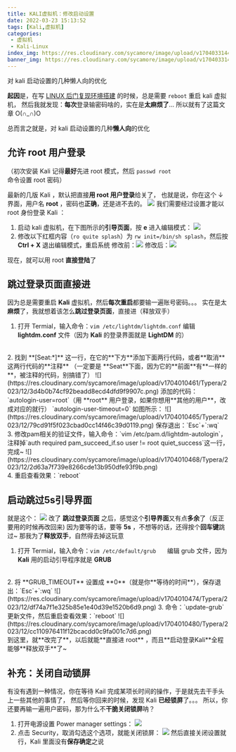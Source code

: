 ```yaml
---
title: KALI虚拟机：修改启动设置
date: 2022-03-23 15:13:52
tags: [Kali,虚拟机]
categories: 
 - 虚拟机
 - Kali-Linux
index_img: https://res.cloudinary.com/sycamore/image/upload/v1704033144/Typera/2023/12/b7ea9d1222bacb7781961d44117c400f.jpg
banner_img: https://res.cloudinary.com/sycamore/image/upload/v1704033144/Typera/2023/12/b7ea9d1222bacb7781961d44117c400f.jpg
---
```

对 kali 启动设置的几种懒人向的优化
<!-- more -->

**起因**是，在写 [LINUX 后门复现环境搭建](https://blog.sycamore.top/2022/03/21/LINUX%E5%90%8E%E9%97%A8%E5%A4%8D%E7%8E%B0%E7%8E%AF%E5%A2%83%E6%90%AD%E5%BB%BA/) 的时候，总是需要 `reboot` 重启 kali 虚拟机，
然后我就发现：**每次**登录输密码啥的，实在是**太麻烦了**...
所以就有了这篇文章 O(∩_∩)O

总而言之就是，对 kali 启动设置的几种**懒人向**的优化


## 允许 root 用户登录
（初次安装 Kali 记得**最好**先进 root 模式，然后 `passwd root` 命令设置 root 密码）

最新的几版 Kali ，默认把直接**用 root 用户登录**给关了，
也就是说，你在这个 ↓ 界面，用户名 **root** ，密码也**正确**，还是进不去的。
![](https://res.cloudinary.com/sycamore/image/upload/v1704010452/Typera/2023/12/a402df1a20b236ddcbcf1eee3e254813.png)
我们需要经过设置才能以 root 身份登录 Kali ：

1. 启动 kali 虚拟机，在下图所示的**引导页面**，按 **e** 进入编辑模式：
![](https://res.cloudinary.com/sycamore/image/upload/v1704010455/Typera/2023/12/ee9e095803026b6734c0a8c908209e6f.png)
2. 修改以下红框内容（`ro quite splash`）为 `rw init=/bin/sh splash`，然后按 **Ctrl + X** 退出编辑模式，重启系统
修改前：![](https://res.cloudinary.com/sycamore/image/upload/v1704010458/Typera/2023/12/511e5615a8474f12b4de12e701c32d67.png)
修改后：![](https://res.cloudinary.com/sycamore/image/upload/v1704010528/Typera/2023/12/2711dc66462686c032f9aaa47489fe83.png)

现在，就可以用 root **直接登陆**了







## 跳过登录页面直接进
因为总是需要重启 **Kali** 虚拟机，然后**每次重启**都要输一遍账号密码。。。
实在是太**麻烦**了，我就想着该怎么**跳过登录页面**，直接进（释放双手）

1. 打开 Termial，输入命令：`vim /etc/lightdm/lightdm.conf`
编辑 **lightdm.conf** 文件（因为 **Kali** 的登录界面就是 **LightDM** 的）
<br>
2. 找到 **[Seat:*]** 这一行，在它的**下方**添加下面两行代码，或者**取消**这两行代码的**注释**
（一定要是 **Seat**下面，因为它的**前面**有**一样的**，被注释的代码，别搞错了）
![](https://res.cloudinary.com/sycamore/image/upload/v1704010461/Typera/2023/12/3d4b0b74cf92beadd8ecd4dfd9f9907c.png)
添加的代码：
`autologin-user=root`（用 **root** 用户登录，如果你想用**其他的用户**，改成对应的就行）
`autologin-user-timeout=0`
如图所示：
![](https://res.cloudinary.com/sycamore/image/upload/v1704010465/Typera/2023/12/79cd91f5f023cbad0cc14f46c39d0119.png)
保存退出：`Esc`+`:wq`
<br>
3. 修改pam相关的验证文件，输入命令：`vim /etc/pam.d/lightdm-autologin`，
注释掉`auth required pam_succeed_if.so user != root quiet_success`这一行，完成~
![](https://res.cloudinary.com/sycamore/image/upload/v1704010468/Typera/2023/12/2d63a7f739e8266cde13b950dfe93f9b.png)
<br>
4. 重启查看效果：`reboot`






## 启动跳过5s引导界面
就是这个：
![](https://res.cloudinary.com/sycamore/image/upload/v1704010471/Typera/2023/12/7bf93978563fcf67505a8dc94ac19443.png)
改了 **跳过登录页面** 之后，感觉这个**引导界面**又有点**多余**了（反正要用的时候再改回来)
因为要等的话，要等 **5s** ，不想等的话，还得按个**回车键**跳过~
那我为了**释放双手**，自然得去掉这玩意

1. 打开 Termial，输入命令：`vim /etc/default/grub	`
编辑 grub 文件，因为 **Kali** 用的启动引导程序就是 **GRUB**
<br>
2. 将 **GRUB_TIMEOUT** 设置成 **0**（就是你**等待的时间**），保存退出：`Esc`+`:wq`
![](https://res.cloudinary.com/sycamore/image/upload/v1704010474/Typera/2023/12/df74a7f1e325b85e1e40d39e1520b6d9.png)
3. 命令：`update-grub` 更新文件，然后重启查看效果：`reboot`
![](https://res.cloudinary.com/sycamore/image/upload/v1704010480/Typera/2023/12/cc110976411f12bcacdd0c9fa001c7d6.png)
<br>
到这里，就**改完了**，以后就能**直接进 root** ，而且**启动登录Kali**全程能够**释放双手**了~

## 补充：关闭自动锁屏
有没有遇到一种情况，你在等待 Kail 完成某项长时间的操作，于是就先去干手头上一些其他的事情了，
然后等你回来的时候，发现 Kali **已经锁屏**了。。。
所以，你还要再输一遍用户密码，那为什么不**干脆关闭锁屏**呐？

1. 打开电源设置 Power manager settings：
![](https://res.cloudinary.com/sycamore/image/upload/v1704010479/Typera/2023/12/0759d1a59a1f52034cc9405a21936f9c.png)
2. 点击 Security，取消勾选这个选项，就能关闭锁屏：
![](https://res.cloudinary.com/sycamore/image/upload/v1704010483/Typera/2023/12/5d4bcd7102648ae38c3565ddc0802b9c.png)
然后直接关闭设置就行，Kali 里面没有**保存确定**之说
